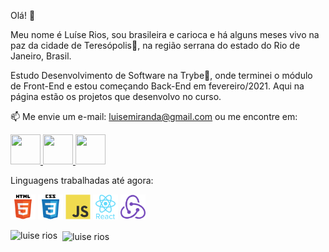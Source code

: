 Olá! 👋

Meu nome é Luíse Rios, sou brasileira e carioca e há alguns meses vivo na paz da cidade de Teresópolis🌱, na região serrana do estado do Rio de Janeiro, Brasil. 

Estudo Desenvolvimento de Software na Trybe🚀, onde terminei o módulo de Front-End e estou começando Back-End em fevereiro/2021. Aqui na página estão os projetos que desenvolvo no curso.

📫 Me envie um e-mail: luisemiranda@gmail.com ou me encontre em:

<a href="https://www.linkedin.com/in/luise-rios/" target="_blank">
  <img src="https://i.ibb.co/Kx2GSrT/linkedin.png" width="48px" height="48px">
</a>
<a href="https://www.instagram.com/luisemiranda/" target="_blank">
  <img src="https://cdn.icon-icons.com/icons2/1211/PNG/512/1491579602-yumminkysocialmedia36_83067.png" width="48px" height="48px">
</a> 
<a href="https://www.facebook.com/luisemiranda86.75/" target="_blank">
  <img src="https://i.ibb.co/zmYNW4p/facebook.png" width="48px" height="48px">
</a> 

Linguagens trabalhadas até agora:

<p align="left">
  <img src="https://raw.githubusercontent.com/devicons/devicon/master/icons/html5/html5-original-wordmark.svg" alt="html5" width="40" height="40"/> 
  <img src="https://raw.githubusercontent.com/devicons/devicon/master/icons/css3/css3-original-wordmark.svg" alt="css3" width="40" height="40"/> 
  <img src="https://raw.githubusercontent.com/devicons/devicon/master/icons/javascript/javascript-original.svg" alt="javascript" width="40" height="40"/> 
  <img src="https://raw.githubusercontent.com/devicons/devicon/master/icons/react/react-original-wordmark.svg" alt="react" width="40" height="40"/> 
  <img src="https://raw.githubusercontent.com/devicons/devicon/master/icons/redux/redux-original.svg" alt="redux" width="40" height="40"/> 
</p>

<p>
    <img align="left" src="https://github-readme-stats.vercel.app/api/top-langs/?username=luise-rios&layout=compact&theme=tokyonight" alt="luise rios" />
</p>
<p>&nbsp;
    <img align="center" src="https://github-readme-stats.vercel.app/api?username=luise-rios&count_private=true&show_icons=true&theme=tokyonight&icon_color=268bd2&title_color=268bd2" alt="luise rios" />
</p>
